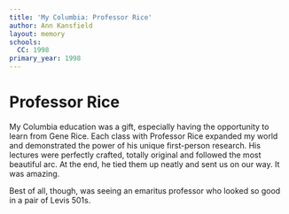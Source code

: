 ```yaml
---
title: 'My Columbia: Professor Rice'
author: Ann Kansfield
layout: memory
schools:
  CC: 1998
primary_year: 1998
---
```

# Professor Rice

My Columbia education was a gift, especially having the opportunity to learn from Gene Rice.  Each class with Professor Rice expanded my world and demonstrated the power of his unique first-person research.  His lectures were perfectly crafted, totally original and followed the most beautiful arc.  At the end, he tied them up neatly and sent us on our way.  It was amazing.

Best of all, though, was seeing an emaritus professor who looked so good in a pair of Levis 501s.

